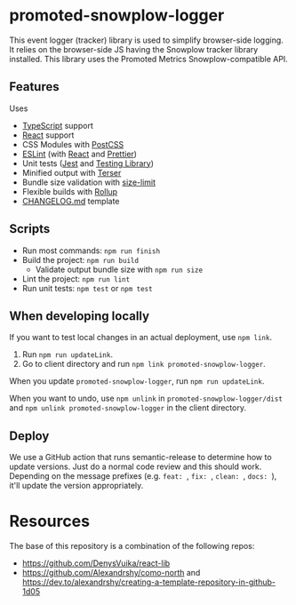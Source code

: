 # promoted-snowplow-logger

This event logger (tracker) library is used to simplify browser-side logging.  It relies on the browser-side JS having the Snowplow tracker library installed.  This library uses the Promoted Metrics Snowplow-compatible API.

## Features

Uses
- [TypeScript](https://www.typescriptlang.org/) support
- [React](https://reactjs.org/) support
- CSS Modules with [PostCSS](https://postcss.org/)
- [ESLint](https://eslint.org/) (with [React](https://reactjs.org/) and [Prettier](https://prettier.io/))
- Unit tests ([Jest](https://jestjs.io/) and [Testing Library](https://testing-library.com/))
- Minified output with [Terser](https://terser.org/)
- Bundle size validation with [size-limit](https://github.com/ai/size-limit)
- Flexible builds with [Rollup](https://www.rollupjs.org/)
- [CHANGELOG.md](https://keepachangelog.com/en/1.0.0/) template

## Scripts

- Run most commands: `npm run finish`
- Build the project: `npm run build`
  - Validate output bundle size with `npm run size`
- Lint the project: `npm run lint`
- Run unit tests: `npm test` or `npm test`

## When developing locally

If you want to test local changes in an actual deployment, use `npm link`.

1. Run `npm run updateLink`.
4. Go to client directory and run `npm link promoted-snowplow-logger`.

When you update `promoted-snowplow-logger`, run `npm run updateLink`.

When you want to undo, use `npm unlink` in `promoted-snowplow-logger/dist` and `npm unlink promoted-snowplow-logger` in the client directory.

## Deploy

We use a GitHub action that runs semantic-release to determine how to update versions.  Just do a normal code review and this should work.  Depending on the message prefixes (e.g. `feat: `, `fix: `, `clean: `, `docs: `), it'll update the version appropriately.

# Resources

The base of this repository is a combination of the following repos:
- https://github.com/DenysVuika/react-lib
- https://github.com/Alexandrshy/como-north and https://dev.to/alexandrshy/creating-a-template-repository-in-github-1d05
